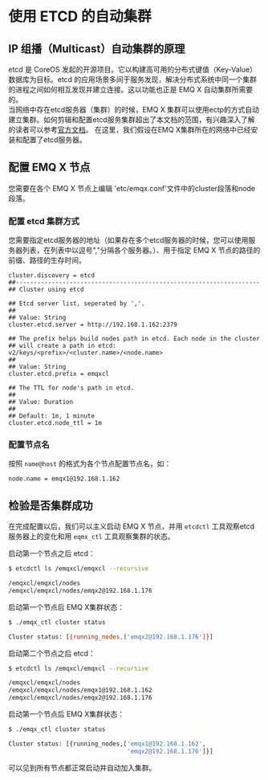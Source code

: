 # 使用 ETCD 的自动集群
## IP 组播（Multicast）自动集群的原理
etcd 是 CoreOS 发起的开源项目。它以构建高可用的分布式键值（Key-Value）数据库为目标。etcd 的应用场景多间于服务发现，解决分布式系统中同一个集群的进程之间如何相互发现并建立连接。这以功能也正是 EMQ X 自动集群所需要的。  
当网络中存在etcd服务器（集群）的时候，EMQ X 集群可以使用ectp的方式自动建立集群。如何剪辑和配置etcd服务集群超出了本文档的范围，有兴趣深入了解的读者可以参考[官方文档](https://coreos.com/etcd/docs/latest/getting-started-with-etcd.html)。 在这里，我们假设在EMQ X集群所在的网络中已经安装和配置了etcd服务器。

## 配置 EMQ X 节点
您需要在各个 EMQ X 节点上编辑 'etc/emqx.conf'文件中的cluster段落和node段落。

### 配置 etcd 集群方式
您需要指定etcd服务器的地址（如果存在多个etcd服务器的时候，您可以使用服务器列表，在列表中以逗号","分隔各个服务器。）、用于指定 EMQ X 节点的路径的前缀、路径的生存时间。
```
cluster.discovery = etcd
##--------------------------------------------------------------------
## Cluster using etcd

## Etcd server list, seperated by ','.
##
## Value: String
cluster.etcd.server = http://192.168.1.162:2379

## The prefix helps build nodes path in etcd. Each node in the cluster
## will create a path in etcd: v2/keys/<prefix>/<cluster.name>/<node.name>
##
## Value: String
cluster.etcd.prefix = emqxcl

## The TTL for node's path in etcd.
##
## Value: Duration
##
## Default: 1m, 1 minute
cluster.etcd.node_ttl = 1m
```

### 配置节点名

按照 `name@host` 的格式为各个节点配置节点名，如：
```
node.name = emqx1@192.168.1.162
```
## 检验是否集群成功
在完成配置以后，我们可以主义启动 EMQ X 节点，并用 `etcdctl` 工具观察etcd服务器上的变化和用 `eqmx_ctl` 工具观察集群的状态。

启动第一个节点之后 etcd：
```bash
$ etcdctl ls /emqxcl/emqxcl --recursive

/emqxcl/emqxcl/nodes
/emqxcl/emqxcl/nodes/emqx2@192.168.1.176
```

启动第一个节点后 EMQ X集群状态：
```bash
$ ./emqx_ctl cluster status

Cluster status: [{running_nodes,['emqx2@192.168.1.176']}]
```

启动第二个节点之后 etcd：
```bash
$ etcdctl ls /emqxcl/emqxcl --recursive

/emqxcl/emqxcl/nodes
/emqxcl/emqxcl/nodes/emqx1@192.168.1.162
/emqxcl/emqxcl/nodes/emqx2@192.168.1.176
```

启动第一个节点后 EMQ X集群状态：
```bash
$ ./emqx_ctl cluster status

Cluster status: [{running_nodes,['emqx1@192.168.1.162',
                                 'emqx2@192.168.1.176']}]
```

可以见到所有节点都正常启动并自动加入集群。
